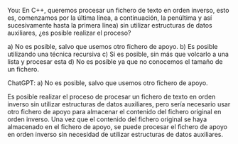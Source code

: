 You:
En C++, queremos procesar un fichero de texto en orden inverso, esto es, comenzamos por la última línea, a continuación, la penúltima y así sucesivamente hasta la primera línea) sin utilizar estructuras de datos auxiliares, ¿es posible realizar el proceso?

a)	No es posible, salvo que usemos otro fichero de apoyo.
b)	Es posible utilizando una técnica recursiva
c)	Si es posible, sin más que volcarlo a una lista y procesar esta
d)	No es posible ya que no conocemos el tamaño de un fichero.


ChatGPT:
a) No es posible, salvo que usemos otro fichero de apoyo.

Es posible realizar el proceso de procesar un fichero de texto en orden inverso sin utilizar estructuras de datos auxiliares, pero sería necesario usar otro fichero de apoyo para almacenar el contenido del fichero original en orden inverso. Una vez que el contenido del fichero original se haya almacenado en el fichero de apoyo, se puede procesar el fichero de apoyo en orden inverso sin necesidad de utilizar estructuras de datos auxiliares.